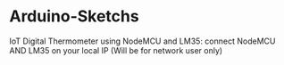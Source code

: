 # Arduino-Sketchs

IoT Digital Thermometer using NodeMCU and LM35:
  connect NodeMCU AND LM35 on your local IP (Will be for network user only) 
